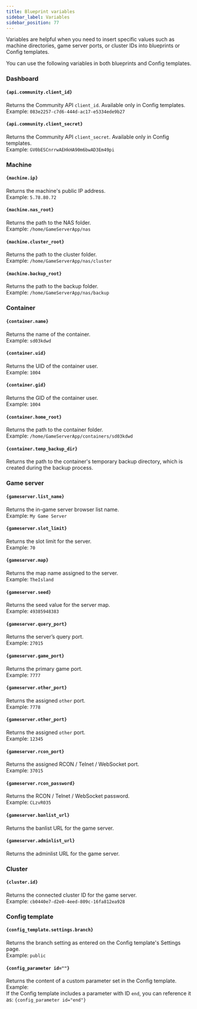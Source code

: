 ```yaml
---
title: Blueprint variables
sidebar_label: Variables
sidebar_position: 77
---
```


Variables are helpful when you need to insert specific values such as machine directories, game server ports, or cluster IDs into blueprints or Config templates.

You can use the following variables in both blueprints and Config templates.

### Dashboard

#### `{api.community.client_id}`
Returns the Community API `client_id`. Available only in Config templates.  
Example: `083e2257-c7d6-444d-ac17-e5334ede9b27`

#### `{api.community.client_secret}`
Returns the Community API `client_secret`. Available only in Config templates.  
Example: `GV0bESCnrrwAEHkHA90m6bwAD3Em49pi`

### Machine

#### `{machine.ip}`
Returns the machine's public IP address.  
Example: `5.78.80.72`

#### `{machine.nas_root}`
Returns the path to the NAS folder.  
Example: `/home/GameServerApp/nas`

#### `{machine.cluster_root}`
Returns the path to the cluster folder.  
Example: `/home/GameServerApp/nas/cluster`

#### `{machine.backup_root}`
Returns the path to the backup folder.  
Example: `/home/GameServerApp/nas/backup`

### Container

#### `{container.name}`
Returns the name of the container.  
Example: `sd03kdwd`

#### `{container.uid}`
Returns the UID of the container user.  
Example: `1004`

#### `{container.gid}`
Returns the GID of the container user.  
Example: `1004`

#### `{container.home_root}`
Returns the path to the container folder.  
Example: `/home/GameServerApp/containers/sd03kdwd`

#### `{container.temp_backup_dir}`
Returns the path to the container's temporary backup directory, which is created during the backup process.

### Game server

#### `{gameserver.list_name}`
Returns the in-game server browser list name.  
Example: `My Game Server`

#### `{gameserver.slot_limit}`
Returns the slot limit for the server.  
Example: `70`

#### `{gameserver.map}`
Returns the map name assigned to the server.  
Example: `TheIsland`

#### `{gameserver.seed}`
Returns the seed value for the server map.  
Example: `49385948383`

#### `{gameserver.query_port}`
Returns the server’s query port.  
Example: `27015`

#### `{gameserver.game_port}`
Returns the primary game port.  
Example: `7777`

#### `{gameserver.other_port}`
Returns the assigned `other` port.  
Example: `7778`

#### `{gameserver.other_port}`
Returns the assigned `other` port.  
Example: `12345`

#### `{gameserver.rcon_port}`
Returns the assigned RCON / Telnet / WebSocket port.  
Example: `37015`

#### `{gameserver.rcon_password}`
Returns the RCON / Telnet / WebSocket password.  
Example: `CLzvR035`

#### `{gameserver.banlist_url}`
Returns the banlist URL for the game server.

#### `{gameserver.adminlist_url}`
Returns the adminlist URL for the game server.

### Cluster

#### `{cluster.id}`
Returns the connected cluster ID for the game server.  
Example: `cb0440e7-d2e0-4eed-809c-16fa812ea928`

### Config template

#### `{config_template.settings.branch}`
Returns the branch setting as entered on the Config template's Settings page.  
Example: `public`

#### `{config_parameter id=""}`
Returns the content of a custom parameter set in the Config template.  
Example:  
If the Config template includes a parameter with ID `end`, you can reference it as: `{config_parameter id="end"}
`